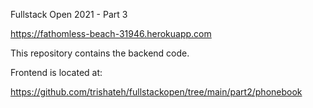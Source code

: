 Fullstack Open 2021 - Part 3 

https://fathomless-beach-31946.herokuapp.com

This repository contains the backend code.

Frontend is located at:

https://github.com/trishateh/fullstackopen/tree/main/part2/phonebook